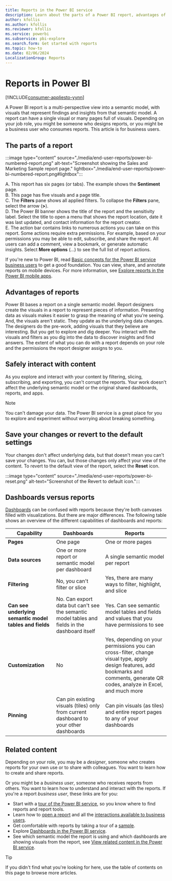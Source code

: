 ```yaml
---
title: Reports in the Power BI service
description: Learn about the parts of a Power BI report, advantages of reports, and the difference between dashboards and reports.
author: kfollis
ms.author: kfollis
ms.reviewer: kfollis
ms.service: powerbi
ms.subservice: pbi-explore
ms.search.form: Get started with reports
ms.topic: how-to
ms.date: 02/06/2024
LocalizationGroup: Reports
---
```


# Reports in Power BI

[!INCLUDE[consumer-appliesto-yynn](../includes/consumer-appliesto-yyn.md)]

A Power BI report is a multi-perspective view into a semantic model, with visuals that represent findings and insights from that semantic model. A report can have a single visual or many pages full of visuals. Depending on your job role, you might be someone who designs reports, or you might be a business user who consumes reports. This article is for business users.

## The parts of a report

:::image type="content" source="./media/end-user-reports/power-bi-numbered-report.png" alt-text="Screenshot showing the Sales and Marketing Sample report page." lightbox="./media/end-user-reports/power-bi-numbered-report.png#lightbox":::

A. This report has six pages (or tabs). The example shows the **Sentiment** page.  
B. This page has five visuals and a page title.  
C. The **Filters** pane shows all applied filters. To collapse the **Filters** pane, select the arrow (**>**).  
D. The Power BI banner shows the title of the report and the sensitivity label. Select the title to open a menu that shows the report location, date it was last updated, and contact information for the report creator.  
E. The action bar contains links to numerous actions you can take on this report. Some actions require extra permissions. For example, based on your permissions you may be able to edit, subscribe, and share the report. All users can add a comment, view a bookmark, or generate automatic insights. Select **More options** (...) to see the full list of report actions.

If you're new to Power BI, read [Basic concepts for the Power BI service business users](end-user-basic-concepts.md) to get a good foundation. You can view, share, and annotate reports on mobile devices. For more information, see [Explore reports in the Power BI mobile apps](mobile/mobile-reports-in-the-mobile-apps.md).

## Advantages of reports

Power BI bases a report on a single semantic model. Report designers create the visuals in a report to represent pieces of information. Presenting data as visuals makes it easier to grasp the meaning of what you're seeing. And, the visuals aren't static. They update as the underlying data changes. The designers do the pre-work, adding visuals that they believe are interesting. But you get to explore and dig deeper. You interact with the visuals and filters as you dig into the data to discover insights and find answers. The extent of what you can do with a report depends on your role and the permissions the report designer assigns to you.

## Safely interact with content

As you explore and interact with your content by filtering, slicing, subscribing, and exporting, you can't corrupt the reports. Your work doesn't affect the underlying semantic model or the original shared dashboards, reports, and apps.

> [!NOTE]
> You can't damage your data. The Power BI service is a great place for you to explore and experiment without worrying about breaking something.

## Save your changes or revert to the default settings

Your changes don't affect underlying data, but that doesn't mean you can't save your changes. You can, but those changes only affect your view of the content. To revert to the default view of the report, select the **Reset** icon.

:::image type="content" source="./media/end-user-reports/power-bi-reset.png" alt-text="Screenshot of the Revert to default icon.":::

## Dashboards versus reports

[Dashboards](end-user-dashboards.md) can be confused with reports because they're both canvases filled with visualizations. But there are major differences. The following table shows an overview of the different capabilities of dashboards and reports:

| **Capability** | **Dashboards** | **Reports** |
| --- | --- | --- |
| **Pages** | One page | One or more pages |
| **Data sources** | One or more report or semantic model per dashboard |A single semantic model per report |
| **Filtering** | No, you can't filter or slice | Yes, there are many ways to filter, highlight, and slice |
| **Can see underlying semantic model tables and fields** |No. Can export data but can't see the semantic model tables and fields in the dashboard itself |Yes. Can see semantic model tables and fields and values that you have permissions to see |
| **Customization** | No  | Yes, depending on your permissions you can cross-filter, change visual type, apply design features, add bookmarks and comments, generate QR codes, analyze in Excel, and much more |
| **Pinning** |Can pin existing visuals (tiles) only from current dashboard to your other dashboards |Can pin visuals (as tiles) and entire report pages to any of your dashboards |

<!--| Available in Power BI Desktop |No |Yes, can create and view reports in Desktop |
 -->

## Related content

Depending on your role, you may be a *designer*, someone who creates reports for your own use or to share with colleagues. You want to learn how to create and share reports.

Or you might be a *business user*, someone who receives reports from others. You want to learn how to understand and interact with the reports. If you're a report *business user*, these links are for you:

* Start with a [tour of the Power BI service](end-user-basic-concepts.md), so you know where to find reports and report tools.
* Learn how to [open a report](end-user-report-open.md) and all the [interactions available to business users](end-user-reading-view.md).
* Get comfortable with reports by taking a tour of a [sample](../create-reports/sample-tutorial-connect-to-the-samples.md).  
* Explore [Dashboards in the Power BI service](end-user-dashboards.md).  
* See which semantic model the report is using and which dashboards are showing visuals from the report, see [View related content in the Power BI service](end-user-related.md).

> [!TIP]
> If you didn't find what you're looking for here, use the table of contents on this page to browse more articles. 
